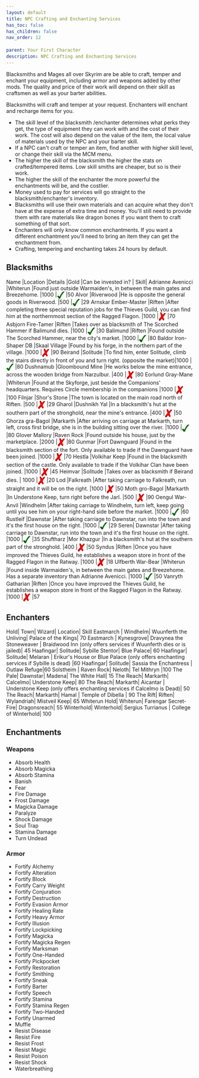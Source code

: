 ```yaml
---
layout: default
title: NPC Crafting and Enchanting Services
has_toc: false
has_children: false
nav_order: 12

parent: Your First Character
description: NPC Crafting and Enchanting Services
---
```



Blacksmiths and Mages all over Skyrim are be able to craft, temper and enchant your equipment, including armor and weapons added by other mods. The quality and price of their work will depend on their skill as craftsmen as well as your barter abilities.

Blacksmiths will craft and temper at your request. Enchanters will enchant and recharge items for you.

* The skill level of the blacksmith /enchanter determines what perks they get, the type of equipment they can work with and the cost of their work. The cost will also depend on the value of the item, the local value of materials used by the NPC and your barter skill.
* If a NPC can't craft or temper an item, find another with higher skill level, or change their skill via the MCM menu.
* The higher the skill of the blacksmith the higher the stats on crafted/tempered items. Low skill smiths are cheaper, but so is their work.
* The higher the skill of the enchanter the more powerful the enchantments will be, and the costlier.
* Money used to pay for services will go straight to the blacksmith/enchanter's inventory.
* Blacksmiths will use their own materials and can acquire what they don't have at the expense of extra time and money. You'll still need to provide them with rare materials like dragon bones if you want them to craft something of that sort.
* Enchanters will only know common enchantments. If you want a different enchantment you'll need to bring an item they can get the enchantment from.
* Crafting, tempering and enchanting takes 24 hours by default.

## Blacksmiths

Name |Location |Details |Gold |Can be invested in? | Skill|
Adrianne Avenicci |Whiterun |Found just outside Warmaiden's, in between the main gates and Breezehome. |1000 |<img alt="☑" src="../../Assets/Green_Tick.svg" style="vertical-align: middle" width="20" height="20"> |50
Alvor |Riverwood |He is opposite the general goods in Riverwood. |500 |<img alt="☑" src="../../Assets/Green_Tick.svg" style="vertical-align: middle" width="20" height="20"> |29
Arnskar Ember-Master |Riften |After completing three special reputation jobs for the Thieves Guild, you can find him at the northernmost section of the Ragged Flagon. |1000 |<img alt="☒" src="../../Assets/Red_Cross.svg" style="vertical-align: middle" width="20" height="23"> |70
Asbjorn Fire-Tamer |Riften |Takes over as blacksmith of The Scorched Hammer if Balimund dies. |1000 |<img alt="☑" src="../../Assets/Green_Tick.svg" style="vertical-align: middle" width="20" height="20"> |30
Balimund |Riften |Found outside The Scorched Hammer, near the city's market. |1000 |<img alt="☑" src="../../Assets/Green_Tick.svg" style="vertical-align: middle" width="20" height="20"> |80
Baldor Iron-Shaper DB |Skaal Village |Found by his forge, in the northern part of the village. |1000 |<img alt="☒" src="../../Assets/Red_Cross.svg" style="vertical-align: middle" width="20" height="23"> |90
Beirand |Solitude |To find him, enter Solitude, climb the stairs directly in front of you and turn right. (opposite the market)|1000 |<img alt="☑" src="../../Assets/Green_Tick.svg" style="vertical-align: middle" width="20" height="20"> |80
Dushnamub |Gloombound Mine |He works below the mine entrance, across the wooden bridge from Narzulbur. |400 |<img alt="☒" src="../../Assets/Red_Cross.svg" style="vertical-align: middle" width="20" height="23"> |80
Eorlund Gray-Mane |Whiterun |Found at the Skyforge, just beside the Companions' headquarters. Requires Circle membership in the companions |1000 |<img alt="☒" src="../../Assets/Red_Cross.svg" style="vertical-align: middle" width="20" height="23"> |100
Filnjar |Shor's Stone |The town is located on the main road north of Riften. |500 |<img alt="☒" src="../../Assets/Red_Cross.svg" style="vertical-align: middle" width="20" height="23"> |29
Gharol |Dushnikh Yal |In a blacksmith's hut at the southern part of the stronghold, near the mine's entrance. |400 |<img alt="☒" src="../../Assets/Red_Cross.svg" style="vertical-align: middle" width="20" height="23"> |50
Ghorza gra-Bagol |Markarth |After arriving on carriage at Markarth, turn left, cross first bridge, she is in the building sitting over the river. |1000 |<img alt="☑" src="../../Assets/Green_Tick.svg" style="vertical-align: middle" width="20" height="20">  |80
Glover Mallory |Raven Rock |Found outside his house, just by the marketplace. |2000 |<img alt="☒" src="../../Assets/Red_Cross.svg" style="vertical-align: middle" width="20" height="23"> |80
Gunmar  |Fort Dawnguard |Found in the blacksmith section of the fort. Only available to trade if the Dawnguard have been joined. |1000 |<img alt="☒" src="../../Assets/Red_Cross.svg" style="vertical-align: middle" width="20" height="23"> |70
Hestla  |Volkihar Keep |Found in the blacksmith section of the castle. Only available to trade if the Volkihar Clan have been joined. |1000 |<img alt="☒" src="../../Assets/Red_Cross.svg" style="vertical-align: middle" width="20" height="23"> |45
Heimvar |Solitude |Takes over as blacksmith if Beirand dies. | 1000 |<img alt="☒" src="../../Assets/Red_Cross.svg" style="vertical-align: middle" width="20" height="23"> |20
Lod |Falkreath |After taking carriage to Falkreath, run straight and it will be on the right. |1000 |<img alt="☒" src="../../Assets/Red_Cross.svg" style="vertical-align: middle" width="20" height="23"> |50
Moth gro-Bagol |Markarth |In Understone Keep, turn right before the Jarl. |500 |<img alt="☒" src="../../Assets/Red_Cross.svg" style="vertical-align: middle" width="20" height="23"> |90
Oengul War-Anvil |Windhelm |After taking carriage to Windhelm, turn left, keep going until you see him on your right-hand side before the market. |1000 |<img alt="☑" src="../../Assets/Green_Tick.svg" style="vertical-align: middle" width="20" height="20"> |60
Rustleif |Dawnstar |After taking carriage to Dawnstar, run into the town and it's the first house on the right. |1000 |<img alt="☑" src="../../Assets/Green_Tick.svg" style="vertical-align: middle" width="20" height="20"> |29
Seren| Dawnstar |After taking carriage to Dawnstar, run into the town and it's the first house on the right. |1000 |<img alt="☑" src="../../Assets/Green_Tick.svg" style="vertical-align: middle" width="20" height="20"> |35
Shuftharz |Mor Khazgur |In a blacksmith's hut at the southern part of the stronghold. |400 |<img alt="☒" src="../../Assets/Red_Cross.svg" style="vertical-align: middle" width="20" height="23"> |50
Syndus |Riften |Once you have improved the Thieves Guild, he establishes a weapon store in front of the Ragged Flagon in the Ratway. |1000 |<img alt="☒" src="../../Assets/Red_Cross.svg" style="vertical-align: middle" width="20" height="23"> |18
Ulfberth War-Bear |Whiterun |Found inside Warmaiden's, in between the main gates and Breezehome. Has a separate inventory than Adrianne Avenicci. |1000 |<img alt="☑" src="../../Assets/Green_Tick.svg" style="vertical-align: middle" width="20" height="20"> |50
Vanryth Gatharian |Riften |Once you have improved the Thieves Guild, he establishes a weapon store in front of the Ragged Flagon in the Ratway. |1000 |<img alt="☒" src="../../Assets/Red_Cross.svg" style="vertical-align: middle" width="20" height="23"> |57

## Enchanters

Hold| 	Town| Wizard| Location| Skill
Eastmarch |	Windhelm| 	Wuunferth the Unliving| 	Palace of the Kings| 70
Eastmarch | Kynesgrove| Dravynea the Stoneweaver | Braidwood Inn (only offers services if Wuunferth dies or is jailed)| 45
Haafingar| 	Solitude| 	Sybille Stentor| 	Blue Palace| 60
Haafingar| 	Solitude| 	Melaran | Erikur's House or Blue Palace (only offers enchanting services if Sybille is dead) |60
Haafingar| 	Solitude| 	Sassia the Enchantress | Outlaw Refuge|60
Solstheim | Raven Rock| Neloth| Tel Mithryn |100
The Pale| 	Dawnstar| 	Madena| 	The White Hall| 15
The Reach| 	Markarth| 	Calcelmo| 	Understone Keep| 80
The Reach| 	Markarth|   Aicantar |	Understone Keep (only offers enchanting services if Calcelmo is Dead)| 50
The Reach| 	Markarth|   Hamal | Temple of Dibella	| 90
The Rift| 	Riften| 	Wylandriah| 	Mistveil Keep| 65
Whiterun Hold| 	Whiterun| 	Farengar Secret-Fire| 	Dragonsreach| 55
Winterhold| Winterhold| 	Sergius Turrianus | 	College of Winterhold| 100

## Enchantments

### Weapons
* Absorb Health 
* Absorb Magicka               
* Absorb Stamina                       
* Banish                       
* Fear                
* Fire Damage                      
* Frost Damage      
* Magicka Damage      
* Paralyze  
* Shock Damage
* Soul Trap 
* Stamina Damage
* Turn Undead   

### Armor        
* Fortify Alchemy         
* Fortify Alteration            
* Fortify Block         
* Fortify Carry Weight              
* Fortify Conjuration           
* Fortify Destruction  
* Fortify Evasion Armor            
* Fortify Healing Rate                
* Fortify Heavy Armor               
* Fortify Illusion                        
* Fortify Lockpicking        
* Fortify Magicka              
* Fortify Magicka Regen         
* Fortify Marksman             
* Fortify One-Handed              
* Fortify Pickpocket    
* Fortify Restoration            
* Fortify Smithing        
* Fortify Sneak         
* Fortify Barter   
* Fortify Speech      
* Fortify Stamina  
* Fortify Stamina Regen 
* Fortify Two-Handed
* Fortify Unarmed 
* Muffle     
* Resist Disease 
* Resist Fire 
* Resist Frost   
* Resist Magic  
* Resist Poison          
* Resist Shock     
* Waterbreathing     





